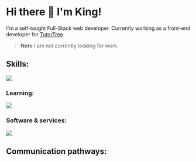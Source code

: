 # Hi there 👋 I'm King!

I'm a self-taught Full-Stack web developer. Currently working as a front-end developer for [TutorTree](https://www.tutortree.com.au/)

> **Note**
> I am not currently looking for work.

## Skills:
  <img src="https://skillicons.dev/icons?perline=6&i=js,ts,go,html,css,scss,nodejs,react,sqlite,md,vite,nodejs" />

### Learning:
  <img src="https://skillicons.dev/icons?i=zig" />

### Software & services:
   <img src="https://skillicons.dev/icons?perline=6&i=vscode,idea,blender,figma,bash,powershell,ps,ai,xd,netlify,discord,github,git" />

## Communication pathways:
